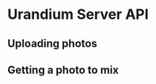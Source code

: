 Urandium Server API
===================

Uploading photos
----------------

Getting a photo to mix
----------------------


